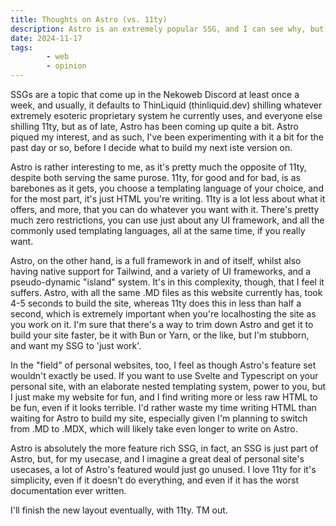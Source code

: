 ```yaml
---
title: Thoughts on Astro (vs. 11ty)
description: Astro is an extremely popular SSG, and I can see why, but honestly, I'm not sure it's the best for personal sites. The great trademarkhell.net SSG discourse is back...
date: 2024-11-17
tags: 
        - web
        - opinion
---
```

SSGs are a topic that come up in the Nekoweb Discord at least once a week, and usually, it defaults to ThinLiquid (thinliquid.dev) shilling whatever extremely esoteric proprietary system he currently uses, and everyone else shilling 11ty, but as of late, Astro has been coming up quite a bit. Astro piqued my interest, and as such, I've been experimenting with it a bit for the past day or so, before I decide what to build my next iste version on.

Astro is rather interesting to me, as it's pretty much the opposite of 11ty, despite both serving the same purose. 11ty, for good and for bad, is as barebones as it gets, you choose a templating language of your choice, and for the most part, it's just HTML you're writing. 11ty is a lot less about what it offers, and more, that you can do whatever you want with it. There's pretty much zero restrictions, you can use just about any UI framework, and all the commonly used templating languages, all at the same time, if you really want.

Astro, on the other hand, is a full framework in and of itself, whilst also having native support for Tailwind, and a variety of UI frameworks, and a pseudo-dynamic "island" system. It's in this complexity, though, that I feel it suffers. Astro, with all the same .MD files as this website currently has, took 4-5 seconds to build the site, whereas 11ty does this in less than half a second, which is extremely important when you're localhosting the site as you work on it. I'm sure that there's a way to trim down Astro and get it to build your site faster, be it with Bun or Yarn, or the like, but I'm stubborn, and want my SSG to 'just work'. 

In the "field" of personal websites, too, I feel as though Astro's feature set wouldn't exactly be used. If you want to use Svelte and Typescript on your personal site, with an elaborate nested templating system, power to you, but I just make my website for fun, and I find writing more or less raw HTML to be fun, even if it looks terrible. I'd rather waste my time writing HTML than waiting for Astro to build my site, especially given I'm planning to switch from .MD to .MDX, which will likely take even longer to write on Astro.

Astro is absolutely the more feature rich SSG, in fact, an SSG is just part of Astro, but, for my usecase, and I imagine a great deal of personal site's usecases, a lot of Astro's featured would just go unused. I love 11ty for it's simplicity, even if it doesn't do everything, and even if it has the worst documentation ever written.

I'll finish the new layout eventually, with 11ty. TM out.

